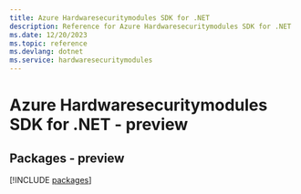 ```yaml
---
title: Azure Hardwaresecuritymodules SDK for .NET
description: Reference for Azure Hardwaresecuritymodules SDK for .NET
ms.date: 12/20/2023
ms.topic: reference
ms.devlang: dotnet
ms.service: hardwaresecuritymodules
---
```

# Azure Hardwaresecuritymodules SDK for .NET - preview
## Packages - preview
[!INCLUDE [packages](hardwaresecuritymodules-index.md)]
